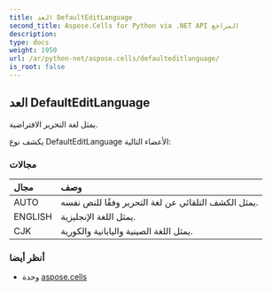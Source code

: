 ```yaml
---
title: العد DefaultEditLanguage
second_title: Aspose.Cells for Python via .NET API المراجع
description:
type: docs
weight: 1950
url: /ar/python-net/aspose.cells/defaulteditlanguage/
is_root: false
---
```

##  العد DefaultEditLanguage
يمثل لغة التحرير الافتراضية.



يكشف نوع DefaultEditLanguage الأعضاء التالية:

###  مجالات
| مجال| وصف|
| :- | :- |
| AUTO | يمثل الكشف التلقائي عن لغة التحرير وفقًا للنص نفسه.|
| ENGLISH | يمثل اللغة الإنجليزية.|
| CJK | يمثل اللغة الصينية واليابانية والكورية.|



###  أنظر أيضا
* وحدة [aspose.cells](..)
